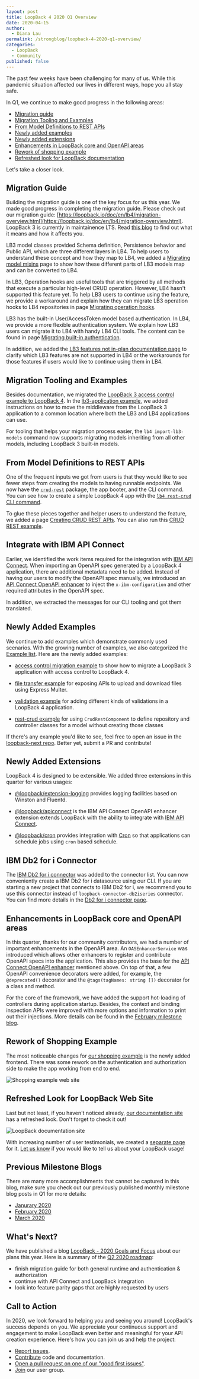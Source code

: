 ```yaml
---
layout: post
title: LoopBack 4 2020 Q1 Overview
date: 2020-04-15
author:
  - Diana Lau
permalink: /strongblog/loopback-4-2020-q1-overview/
categories:
  - LoopBack
  - Community
published: false
---
```


The past few weeks have been challenging for many of us. While this pandemic situation affected our lives in different ways, hope you all stay safe.

In Q1, we continue to make good progress in the following areas:

- [Migration guide](#migration-guide)
- [Migration Tooling and Examples](#migration-tooling-and-examples)
- [From Model Definitions to REST APIs](#from-model-definitions-to-rest-apis)
- [Newly added examples](#newly-added-examples)
- [Newly added extensions](#newly-added-extensions)
- [Enhancements in LoopBack core and OpenAPI areas](#enhancements-in-loopback-core-and-openapi-areas)
- [Rework of shopping example](#rework-of-shopping-example)
- [Refreshed look for LoopBack documentation](#refreshed-look-for-loopback-documentation)

Let's take a closer look.
<!--more-->

## Migration Guide

Building the migration guide is one of the key focus for us this year. We made good progress in completing the migration guide. Please check out our migration guide: [https://loopback.io/doc/en/lb4/migration-overview.html](https://loopback.io/doc/en/lb4/migration-overview.html). LoopBack 3 is currently in maintainence LTS. Read [this blog](https://strongloop.com/strongblog/lb3-entered-maintenance-mode/) to find out what it means and how it affects you.

LB3 model classes provided Schema definition, Persistence behavior and Public API, which are three different layers in LB4. To help users to understand these concept and how they map to LB4, we added a [Migrating model mixins](https://loopback.io/doc/en/lb4/migration-models-mixins.html) page to show how these different parts of LB3 models map and can be converted to LB4.

In LB3, Operation hooks are useful tools that are triggered by all methods that execute a particular high-level CRUD operation. However, LB4 hasn't supported this feature yet. To help LB3 users to continue using the feature, we provide a workaround and explain how they can migrate LB3 operation hooks to LB4 repositories in page [Migrating operation hooks](https://loopback.io/doc/en/lb4/migration-models-operation-hooks.html).

LB3 has the built-in User/AccessToken model based authentication. In LB4, we provide a more flexible authentication system. We explain how LB3 users can migrate it to LB4 with handy LB4 CLI tools. The content can be found in page [Migrating built-in authentication](https://loopback.io/doc/en/lb4/migration-authentication.html).

In addition, we added the [LB3 features not in-plan documentation page](https://loopback.io/doc/en/lb4/migration-not-planned.html) to clarify which LB3 features are not supported in LB4 or the workarounds for those features if users would like to continue using them in LB4. 

## Migration Tooling and Examples

Besides documentation, we migrated the [LoopBack 3 access control example to LoopBack 4](https://github.com/strongloop/loopback-next/tree/master/examples/access-control-migration). In the [lb3-application example](https://github.com/strongloop/loopback-next/tree/master/examples/lb3-application), we added instructions on how to move the middleware from the LoopBack 3 application to a common location where both the LB3 and LB4 applications can use.

For tooling that helps your migration process easier, the `lb4 import-lb3-models` command now supports migrating models inheriting from all other models, including LoopBack 3 built-in models.

## From Model Definitions to REST APIs

One of the frequent inputs we got from users is that they would like to see fewer steps from creating the models to having runnable endpoints. We now have the [`crud-rest`](https://github.com/strongloop/loopback-next/tree/master/packages/rest-crud) package, the app booter, and the CLI command. You can see how to create a simple LoopBack 4 app with the [`lb4 rest-crud` CLI command]((https://loopback.io/doc/en/lb4/Rest-Crud-generator.html)).

To glue these pieces together and helper users to understand the feature, we added a page [Creating CRUD REST APIs](https://loopback.io/doc/en/lb4/Creating-crud-rest-apis.html). You can also run this [CRUD REST example](https://github.com/strongloop/loopback-next/tree/master/examples/rest-crud).

## Integrate with IBM API Connect

Earlier, we identified the work items required for the integration with [IBM API Connect](https://www.ibm.com/cloud/api-connect). When importing an OpenAPI spec generated by a LoopBack 4 application, there are additional metadata need to be added. Instead of having our users to modify the OpenAPI spec manually, we introduced an [API Connect OpenAPI enhancer](https://github.com/strongloop/loopback-next/tree/master/extensions/apiconnect) to inject the `x-ibm-configuration` and other required attributes in the OpenAPI spec. 

In addition, we extracted the messages for our CLI tooling and got them translated.

## Newly Added Examples

We continue to add examples which demonstrate commonly used scenarios. With the growing number of examples, we also categorized the [Example list](https://loopback.io/doc/en/lb4/Examples.html). Here are the newly added examples:

- [access control migration example](https://github.com/strongloop/loopback-next/blob/master/examples/access-control-migration) to show how to migrate a LoopBack 3 application with access control to LoopBack 4.

- [file transfer example](https://github.com/strongloop/loopback-next/tree/master/examples/file-transfer) for exposing APIs to upload and download files using Express Multer.

- [validation example](https://github.com/strongloop/loopback-next/tree/master/examples/validation-app) for adding different kinds of validations in a LoopBack 4 application.

- [rest-crud example](https://github.com/strongloop/loopback-next/tree/master/examples/rest-crud) for using `CrudRestComponent` to define repository and controller classes for a model without creating those classes

If there's any example you'd like to see, feel free to open an issue in the [loopback-next repo](https://github.com/strongloop/loopback-next). Better yet, submit a PR and contribute! 

## Newly Added Extensions

LoopBack 4 is designed to be extensible. We added three extensions in this quarter for various usages: 

- [@loopback/extension-logging](https://github.com/strongloop/loopback-next/blob/master/extensions/logging) provides logging facilities based on Winston and Fluentd.

- [@loopback/apiconnect](https://github.com/strongloop/loopback-next/tree/master/extensions/apiconnect) is the IBM API Connect OpenAPI enhancer  extension extends LoopBack with the ability to integrate with [IBM API Connect](https://www.ibm.com/cloud/api-connect). 

- [@loopback/cron](https://github.com/strongloop/loopback-next/tree/master/extensions/cron) provides integration with [Cron](https://github.com/kelektiv/node-cron) so that applications can schedule jobs using `cron` based schedule.

## IBM Db2 for i Connector

The [IBM Db2 for i connector](https://github.com/strongloop/loopback-connector-ibmi) was added to the connector list. You can now conveniently create a IBM Db2 for i datasource using our CLI. If you are starting a new project that connects to IBM Db2 for i, we recommend you to use this connector instead of `loopback-connector-db2iseries` connector.  You can find more details in the [Db2 for i connector page](https://loopback.io/doc/en/lb4/DB2-for-i-connector.html).

## Enhancements in LoopBack core and OpenAPI areas

In this quarter, thanks for our community contributors, we had a number of important enhancements in the OpenAPI area. An `OASEnhancerService` was introduced which allows other enhancers to register and contribute OpenAPI specs into the application. This also provides the base for the [API Connect OpenAPI enhancer](https://github.com/strongloop/loopback-next/tree/master/extensions/apiconnect) mentioned above. On top of that, a few OpenAPI convenience decorators were added, for example, the `@deprecated()` decorator and the `@tags(tagNames: string [])` decorator for a class and method.

For the core of the framework, we have added the support hot-loading of controllers during application startup. Besides, the context and binding inspection APIs were improved with more options and information to print out their injections. More details can be found in the [February milestone blog](https://strongloop.com/strongblog/february-2020-milestone/).

## Rework of Shopping Example

The most noticeable changes for [our shopping example](https://github.com/strongloop/loopback4-example-shopping) is the newly added frontend. There was some rework on the authentication and authorization side to make the app working from end to end.

![Shopping example web site](https://raw.githubusercontent.com/strongloop/loopback4-example-shopping/master/shoppy.png)

## Refreshed Look for LoopBack Web Site

Last but not least, if you haven't noticed already, [our documentation site](https://loopback.io/doc/en/lb4/) has a refreshed look. Don't forget to check it out!

![LoopBack documentation site](../blog-assets/2020/03/new-docs-site.png)

With increasing number of user testimonials, we created a [separate page]((https://loopback.io/what-our-users-say.html)) for it. [Let us know](https://github.com/strongloop/loopback-next/issues/3047) if you would like to tell us about your LoopBack usage!

## Previous Milestone Blogs

There are many more accomplishments that cannot be captured in this blog, make sure you check out our previously published monthly milestone blog posts in Q1 for more details:
- [Janurary 2020](https://strongloop.com/strongblog/january-2020-milestone/)
- [February 2020](https://strongloop.com/strongblog/february-2020-milestone/)
- [March 2020](https://strongloop.com/strongblog/march-2020-milestone/)

## What's Next?

We have published a blog [LoopBack - 2020 Goals and Focus](https://strongloop.com/strongblog/2020-goals/) about our plans this year. Here is a summary of the [Q2 2020 roadmap](https://github.com/strongloop/loopback-next/blob/master/docs/ROADMAP.md#q2-2020-roadmap): 
- finish migration guide for both general runtime and authentication & authorization
- continue with API Connect and LoopBack integration
- look into feature parity gaps that are highly requested by users


## Call to Action

In 2020, we look forward to helping you and seeing you around! LoopBack's success depends on you. We appreciate your continuous support and engagement to make LoopBack even better and meaningful for your API creation experience. Here's how you can join us and help the project:

- [Report issues](https://github.com/strongloop/loopback-next/issues).
- [Contribute](https://github.com/strongloop/loopback-next/blob/master/docs/CONTRIBUTING.md) code and documentation.
- [Open a pull request on one of our "good first issues"](https://github.com/strongloop/loopback-next/labels/good%20first%20issue).
- [Join](https://github.com/strongloop/loopback-next/issues/110) our user group.
